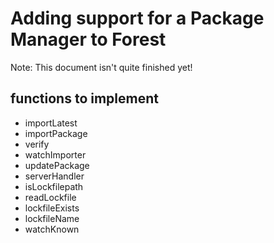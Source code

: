 # Adding support for a Package Manager to Forest

Note: This document isn't quite finished yet!

## functions to implement

  - importLatest
  - importPackage
  - verify
  - watchImporter
  - updatePackage
  - serverHandler
  - isLockfilepath
  - readLockfile
  - lockfileExists
  - lockfileName
  - watchKnown
